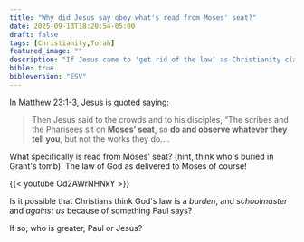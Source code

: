 ```yaml
---
title: "Why did Jesus say obey what's read from Moses' seat?"
date: 2025-09-13T18:20:54-05:00
draft: false
tags: [Christianity,Torah]
featured_image: ""
description: "If Jesus came to 'get rid of the law' as Christianity claims, then why does he tell people to OBEY it?"
bible: true
bibleversion: "ESV"
---
```


In Matthew 23:1-3, Jesus is quoted saying:

> Then Jesus said to the crowds and to his disciples, “The scribes and the Pharisees sit on **Moses’ seat**, so **do and observe whatever they tell you**, but not the works they do....

What specifically is read from Moses' seat? (hint, think who's buried in Grant's tomb). The law of God as delivered to Moses of course!

{{< youtube Od2AWrNHNkY >}}

Is it possible that Christians think God's law is a *burden*, and *schoolmaster* and *against us* because of something Paul says?  

If so, who is greater, Paul or Jesus?